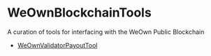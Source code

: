 # WeOwnBlockchainTools
A curation of tools for interfacing with the WeOwn Public Blockchain

* [WeOwnValidatorPayoutTool](https://github.com/Muncan90/WeOwnBlockchainTools/tree/master/WeOwnValidatorPayoutTool)